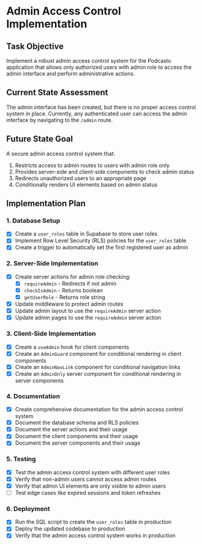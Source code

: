 # Admin Access Control Implementation

## Task Objective
Implement a robust admin access control system for the Podcasto application that allows only authorized users with admin role to access the admin interface and perform administrative actions.

## Current State Assessment
The admin interface has been created, but there is no proper access control system in place. Currently, any authenticated user can access the admin interface by navigating to the `/admin` route.

## Future State Goal
A secure admin access control system that:
1. Restricts access to admin routes to users with admin role only
2. Provides server-side and client-side components to check admin status
3. Redirects unauthorized users to an appropriate page
4. Conditionally renders UI elements based on admin status

## Implementation Plan

### 1. Database Setup
- [x] Create a `user_roles` table in Supabase to store user roles
- [x] Implement Row Level Security (RLS) policies for the `user_roles` table
- [x] Create a trigger to automatically set the first registered user as admin

### 2. Server-Side Implementation
- [x] Create server actions for admin role checking:
  - [x] `requireAdmin` - Redirects if not admin
  - [x] `checkIsAdmin` - Returns boolean
  - [x] `getUserRole` - Returns role string
- [x] Update middleware to protect admin routes
- [x] Update admin layout to use the `requireAdmin` server action
- [x] Update admin pages to use the `requireAdmin` server action

### 3. Client-Side Implementation
- [x] Create a `useAdmin` hook for client components
- [x] Create an `AdminGuard` component for conditional rendering in client components
- [x] Create an `AdminNavLink` component for conditional navigation links
- [x] Create an `AdminOnly` server component for conditional rendering in server components

### 4. Documentation
- [x] Create comprehensive documentation for the admin access control system
- [x] Document the database schema and RLS policies
- [x] Document the server actions and their usage
- [x] Document the client components and their usage
- [x] Document the server components and their usage

### 5. Testing
- [x] Test the admin access control system with different user roles
- [x] Verify that non-admin users cannot access admin routes
- [x] Verify that admin UI elements are only visible to admin users
- [ ] Test edge cases like expired sessions and token refreshes

### 6. Deployment
- [x] Run the SQL script to create the `user_roles` table in production
- [x] Deploy the updated codebase to production
- [x] Verify that the admin access control system works in production 